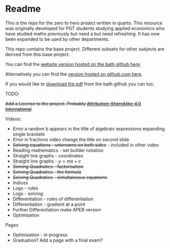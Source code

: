 # Readme

This is the repo for the zero to hero project written in quarto. This resource was originally developed for PGT students studying applied economics who have studied maths previously but need a but need refreshing. It has now been expanded to be used by other departments.

This repo contains the base project. Different subsets for other subjects are derived from this base project. 

You can find the [website version hosted on the bath github here](https://github.bath.ac.uk/pages/edrs20/z2hq/).

Alternatively you can find the [version hosted on github.com here](https://bathmash.github.io/zero-to-hero/).

If you would like to [download the pdf](https://github.bath.ac.uk/edrs20/z2hq/blob/master/docs/zero-to-hero.pdf) from the bath github you can too.

TODO:

~~Add a License to the project. Probably [Attribution-ShareAlike 4.0 International](https://creativecommons.org/choose/)~~

Videos:

* *Error* a random b appears in the title of algebraic expressions expanding single brackets
* *Error* in fractions video change the title on second slide 
* ~~Solving equations - unknowns on both sides~~ - included in other video
* Reading mathematics - set builder notation
* Straight line graphs - coordinates
* Straight line graphs - $y = mx + c$
* ~~Solving Quadratics - factorisation~~
* ~~Solving Quadratics - the formula~~
* ~~Solving Quadratics - simultaneous equations~~
* Indices
* Logs - rules
* Logs - solving
* Differentiation - rules of differentiation
* Differentiation - gradient at a point
* Further Differentiation make APEB version
* Optimisation

Pages

* Optimisation - in progress
* Graduation? Add a page with a final exam?
